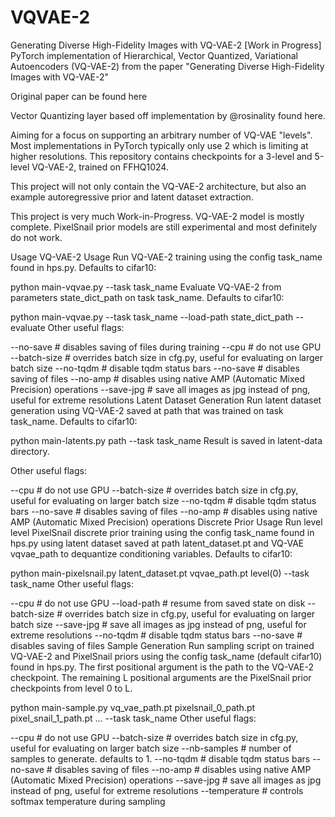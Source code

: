 # VQVAE-2
Generating Diverse High-Fidelity Images with VQ-VAE-2 [Work in Progress]
PyTorch implementation of Hierarchical, Vector Quantized, Variational Autoencoders (VQ-VAE-2) from the paper "Generating Diverse High-Fidelity Images with VQ-VAE-2"

Original paper can be found here

Vector Quantizing layer based off implementation by @rosinality found here.

Aiming for a focus on supporting an arbitrary number of VQ-VAE "levels". Most implementations in PyTorch typically only use 2 which is limiting at higher resolutions. This repository contains checkpoints for a 3-level and 5-level VQ-VAE-2, trained on FFHQ1024.

This project will not only contain the VQ-VAE-2 architecture, but also an example autoregressive prior and latent dataset extraction.

This project is very much Work-in-Progress. VQ-VAE-2 model is mostly complete. PixelSnail prior models are still experimental and most definitely do not work.

Usage
VQ-VAE-2 Usage
Run VQ-VAE-2 training using the config task_name found in hps.py. Defaults to cifar10:

python main-vqvae.py --task task_name
Evaluate VQ-VAE-2 from parameters state_dict_path on task task_name. Defaults to cifar10:

python main-vqvae.py --task task_name --load-path state_dict_path --evaluate
Other useful flags:

--no-save       # disables saving of files during training
--cpu           # do not use GPU
--batch-size    # overrides batch size in cfg.py, useful for evaluating on larger batch size
--no-tqdm       # disable tqdm status bars
--no-save       # disables saving of files
--no-amp        # disables using native AMP (Automatic Mixed Precision) operations
--save-jpg      # save all images as jpg instead of png, useful for extreme resolutions
Latent Dataset Generation
Run latent dataset generation using VQ-VAE-2 saved at path that was trained on task task_name. Defaults to cifar10:

python main-latents.py path --task task_name
Result is saved in latent-data directory.

Other useful flags:

--cpu           # do not use GPU
--batch-size    # overrides batch size in cfg.py, useful for evaluating on larger batch size
--no-tqdm       # disable tqdm status bars
--no-save       # disables saving of files
--no-amp        # disables using native AMP (Automatic Mixed Precision) operations
Discrete Prior Usage
Run level level PixelSnail discrete prior training using the config task_name found in hps.py using latent dataset saved at path latent_dataset.pt and VQ-VAE vqvae_path to dequantize conditioning variables. Defaults to cifar10:

python main-pixelsnail.py latent_dataset.pt vqvae_path.pt level(0) --task task_name
Other useful flags:

--cpu           # do not use GPU
--load-path     # resume from saved state on disk
--batch-size    # overrides batch size in cfg.py, useful for evaluating on larger batch size
--save-jpg      # save all images as jpg instead of png, useful for extreme resolutions
--no-tqdm       # disable tqdm status bars
--no-save       # disables saving of files
Sample Generation
Run sampling script on trained VQ-VAE-2 and PixelSnail priors using the config task_name (default cifar10) found in hps.py. The first positional argument is the path to the VQ-VAE-2 checkpoint. The remaining L positional arguments are the PixelSnail prior checkpoints from level 0 to L.

python main-sample.py vq_vae_path.pt pixelsnail_0_path.pt pixel_snail_1_path.pt ... --task task_name
Other useful flags:

--cpu           # do not use GPU
--batch-size    # overrides batch size in cfg.py, useful for evaluating on larger batch size
--nb-samples    # number of samples to generate. defaults to 1.
--no-tqdm       # disable tqdm status bars
--no-save       # disables saving of files
--no-amp        # disables using native AMP (Automatic Mixed Precision) operations
--save-jpg      # save all images as jpg instead of png, useful for extreme resolutions
--temperature   # controls softmax temperature during sampling
